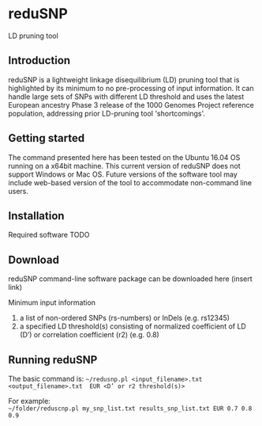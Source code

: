 # reduSNP
LD pruning tool

Introduction
------------
reduSNP is a lightweight linkage disequilibrium (LD) pruning tool that is highlighted by its minimum to no pre-processing of input information. It can handle large sets of SNPs with different LD threshold and uses the latest European ancestry Phase 3 release of the 1000 Genomes Project reference population, addressing prior LD-pruning tool 'shortcomings'.

Getting started
---------------
The command presented here has been tested on the Ubuntu 16.04 OS running on a x64bit machine.  This current version of reduSNP does not support Windows or Mac OS.  Future versions of the software tool may include web-based version of the tool to accommodate non-command line users.

Installation
-------------
Required software
TODO

Download
---------
reduSNP command-line software package can be downloaded here (insert link)

Minimum input information
1. a list of non-ordered SNPs (rs-numbers) or InDels (e.g. rs12345)
2. a specified LD threshold(s) consisting of normalized coefficient of LD (D’) or correlation coefficient (r2) (e.g. 0.8)

Running reduSNP
---------------
The basic command is:
```~/redusnp.pl <input_filename>.txt <output_filename>.txt  EUR <D’ or r2 threshold(s)>```

For example:  
```~/folder/reduscnp.pl my_snp_list.txt results_snp_list.txt EUR 0.7 0.8 0.9```
